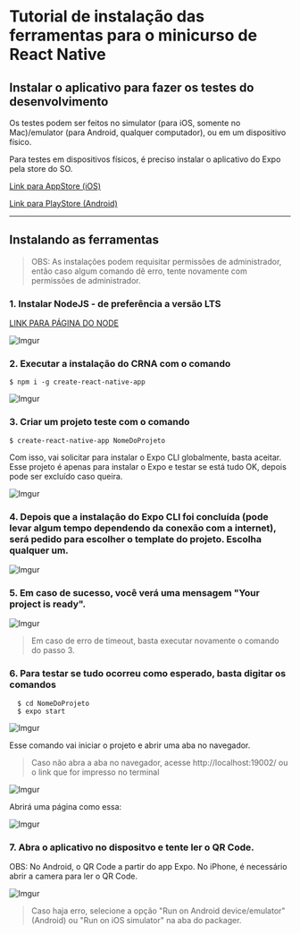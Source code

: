 # Tutorial de instalação das ferramentas para o minicurso de React Native

## Instalar o aplicativo para fazer os testes do desenvolvimento

Os testes podem ser feitos no simulator (para iOS, somente no Mac)/emulator (para Android, qualquer computador), ou em um dispositivo físico. 

Para testes em dispositivos físicos, é preciso instalar o aplicativo do Expo pela store do SO.

[Link para AppStore (iOS)](https://itunes.apple.com/app/apple-store/id982107779)

[Link para PlayStore (Android)](https://play.google.com/store/apps/details?id=host.exp.exponent)

---

## Instalando as ferramentas

> OBS: As instalações podem requisitar permissões de administrador, então caso algum comando dê erro, tente novamente com permissões de administrador.

### 1. Instalar NodeJS - de preferência a versão LTS

[LINK PARA PÁGINA DO NODE](https://nodejs.org/en/)

![Imgur](https://i.imgur.com/Mm1zEsn.png)

### 2. Executar a instalação do CRNA com o comando
```shell
$ npm i -g create-react-native-app
```

![Imgur](https://i.imgur.com/WNpXqBx.png)

### 3. Criar um projeto teste com o comando 
```shell
$ create-react-native-app NomeDoProjeto
```
Com isso, vai solicitar para instalar o Expo CLI globalmente, basta aceitar. Esse projeto é apenas para instalar o Expo e testar se está tudo OK, depois pode ser excluído caso queira.

![Imgur](https://i.imgur.com/DOfMacm.png)

### 4. Depois que a instalação do Expo CLI foi concluída (pode levar algum tempo dependendo da conexão com a internet), será pedido para escolher o template do projeto. Escolha qualquer um.

![Imgur](https://i.imgur.com/7TNd8pq.png)

### 5. Em caso de sucesso, você verá uma mensagem "Your project is ready".

![Imgur](https://i.imgur.com/BxdMXNy.png)

> Em caso de erro de timeout, basta executar novamente o comando do passo 3.

### 6. Para testar se tudo ocorreu como esperado, basta digitar os comandos
```shell  
  $ cd NomeDoProjeto
  $ expo start
```

![Imgur](https://i.imgur.com/Xev6Vkp.png)

Esse comando vai iniciar o projeto e abrir uma aba no navegador.
> Caso não abra a aba no navegador, acesse http://localhost:19002/ ou o link que for impresso no terminal

![Imgur](https://i.imgur.com/6vGvVqx.png)

Abrirá uma página como essa:

![Imgur](https://i.imgur.com/exQEY1H.png)

### 7. Abra o aplicativo no dispositvo e tente ler o QR Code. 
OBS: No Android, o QR Code a partir do app Expo. No iPhone, é necessário abrir a camera para ler o QR Code.

![Imgur](https://i.imgur.com/rOvNrQX.png)

> Caso haja erro, selecione a opção "Run on Android device/emulator" (Android) ou "Run on iOS simulator" na aba do packager.
